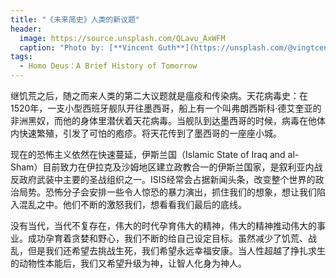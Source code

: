 ```yaml
---
title: "《未来简史》人类的新议题"
header:
  image: https://source.unsplash.com/QLavu_AxWFM
  caption: "Photo by: [**Vincent Guth**](https://unsplash.com/@vingtcent)"
tags:
  - Homo Deus：A Brief History of Tomorrow
---
```


继饥荒之后，随之而来人类的第二大议题就是瘟疫和传染病。天花病毒史：在1520年，一支小型西班牙舰队开往墨西哥，船上有一个叫弗朗西斯科·德艾奎亚的非洲黑奴，而他的身体里潜伏着天花病毒。当舰队到达墨西哥的时候，病毒在他体内快速繁殖，引发了可怕的疱疹。将天花传到了墨西哥的一座座小城。

现在的恐怖主义依然在快速蔓延，伊斯兰国（Islamic State of Iraq and al-Sham）目前致力在伊拉克及沙姆地区建立政教合一的伊斯兰国家，是叙利亚内战反政府武装中主要的圣战组织之一。ISIS经常会占据新闻头条，改变整个世界的政治局势。恐怖分子会安排一些令人惊恐的暴力演出，抓住我们的想象，想让我们陷入混乱之中。他们不断的激怒我们，想看看我们最后的底线。

没有当代，当代不复存在，伟大的时代孕育伟大的精神，伟大的精神推动伟大的事业。成功孕育着贪婪和野心，我们不断的给自己设定目标。虽然减少了饥荒、战乱，但是我们还希望去挑战生死，我们希望永远幸福安康。当人性超越了挣扎求生的动物性本能后，我们又希望升级为神，让智人化身为神人。
